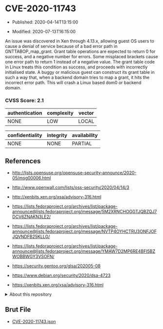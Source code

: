 # CVE-2020-11743

- Published: 2020-04-14T13:15:00

- Modified: 2020-07-13T16:15:00

An issue was discovered in Xen through 4.13.x, allowing guest OS users to cause a denial of service because of a bad error path in GNTTABOP_map_grant. Grant table operations are expected to return 0 for success, and a negative number for errors. Some misplaced brackets cause one error path to return 1 instead of a negative value. The grant table code in Linux treats this condition as success, and proceeds with incorrectly initialised state. A buggy or malicious guest can construct its grant table in such a way that, when a backend domain tries to map a grant, it hits the incorrect error path. This will crash a Linux based dom0 or backend domain.

### CVSS Score: **2.1**

| authentication | complexity | vector |
| --- | --- | --- |
| NONE | LOW | LOCAL |

| confidentiality | integrity | availability |
| --- | --- | --- |
| NONE | NONE | PARTIAL |

## References

* http://lists.opensuse.org/opensuse-security-announce/2020-05/msg00006.html

* http://www.openwall.com/lists/oss-security/2020/04/14/3

* http://xenbits.xen.org/xsa/advisory-316.html

* https://lists.fedoraproject.org/archives/list/package-announce@lists.fedoraproject.org/message/5M2XRNCHOGGTJQBZQJ7DCV6ZNAKN3LE2/

* https://lists.fedoraproject.org/archives/list/package-announce@lists.fedoraproject.org/message/NVTP4OYHCTRU3ONFJOFJQVNDFB25KLLG/

* https://lists.fedoraproject.org/archives/list/package-announce@lists.fedoraproject.org/message/YMAW7D2MP6RE4BFI5BZWOBBWGY3VSOFN/

* https://security.gentoo.org/glsa/202005-08

* https://www.debian.org/security/2020/dsa-4723

* https://xenbits.xen.org/xsa/advisory-316.html

<details>
<summary>About this repository</summary> 

  This repository is part of the project [Live Hack CVE](https://github.com/Live-Hack-CVE). Main website can be found [www.live-hack.org](https://www.live-hack.org) 
  
  Made by [Sn0wAlice](https://github.com/Sn0wAlice) for the people that care about security and need to have a feed of the latest CVEs. Hope you enjoy it, don't forget to star the repo and follow me on [Twitter](https://twitter.com/Sn0wAlice) and [Github](https://github.com/Sn0wAlice). And that is my [personnal website](https://www.alice-snow.me/)

  - [Home Page](https://github.com/Live-Hack-CVE)
  - [Framework](https://github.com/Live-Hack-CVE/cve-framework)
  - [CVE database](https://github.com/Live-Hack-CVE/full_database)
  - [Changelog](https://github.com/Live-Hack-CVE/Changelog)
</details>

## Brut File

* [CVE-2020-11743.json](https://raw.githubusercontent.com/Live-Hack-CVE/full_database/main/cves/2020/CVE-2020-11743.json)

